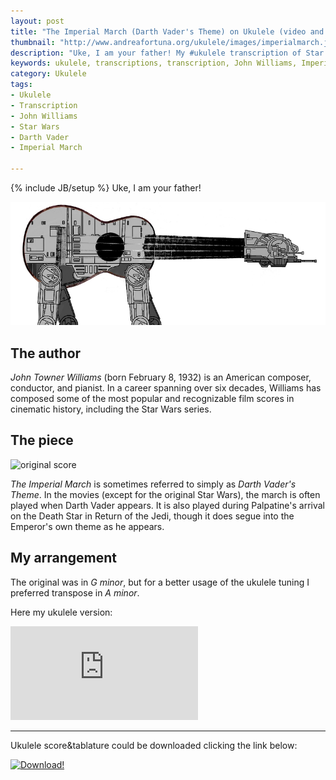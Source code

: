 ```yaml
---
layout: post
title: "The Imperial March (Darth Vader's Theme) on Ukulele (video and tabs)"
thumbnail: "http://www.andreafortuna.org/ukulele/images/imperialmarch.jpg"
description: "Uke, I am your father! My #ukulele transcription of Star Wars Imperial March"
keywords: ukulele, transcriptions, transcription, John Williams, Imperial March, Dart Vader Theme, music, fingerstyle
category: Ukulele
tags: 
- Ukulele
- Transcription
- John Williams
- Star Wars
- Darth Vader
- Imperial March

---
```

{% include JB/setup %}
Uke, I am your father!

![AtAtUke](/ukulele/images/imperialmarch.jpg)
<!-- more -->

The author
--
*John Towner Williams* (born February 8, 1932) is an American composer, conductor, and pianist.
In a career spanning over six decades, Williams has composed some of the most popular and recognizable film scores in cinematic history, including the Star Wars series.


The piece
--

![original score](https://upload.wikimedia.org/wikipedia/en/a/af/Star_Wars_The_March_of_the_Empire.png)

*The Imperial March* is sometimes referred to simply as *Darth Vader's Theme*. 
In the movies (except for the original Star Wars), the march is often played when Darth Vader appears. 
It is also played during Palpatine's arrival on the Death Star in Return of the Jedi, though it does segue into the Emperor's own theme as he appears.

My arrangement
--

The original was in *G minor*, but for a better usage of the ukulele tuning I preferred transpose in *A minor*.

Here my ukulele version:
<div class="video-container">
<iframe src="https://www.youtube.com/embed/Tl7_lEKnULI" frameborder="0" allowfullscreen></iframe>
</div>

<hr/>

Ukulele score&tablature could be downloaded clicking the link below:

[![Download!](http://www.andreafortuna.org/images/Download-PDF-Button.png)](http://www.andreafortuna.org/ukulele/files/Imperial_March.pdf)
